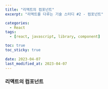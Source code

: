 ```yaml
---
title: "리액트의 컴포넌트"
excerpt: "리액트를 다루는 기술 스터디 #2 - 컴포넌트"

categories:
  - React
tags:
  - [react, javascript, library, component]

toc: true
toc_sticky: true
 
date: 2023-04-07
last_modified_at: 2023-04-07
---
```


### 리액트의 컴포넌트
